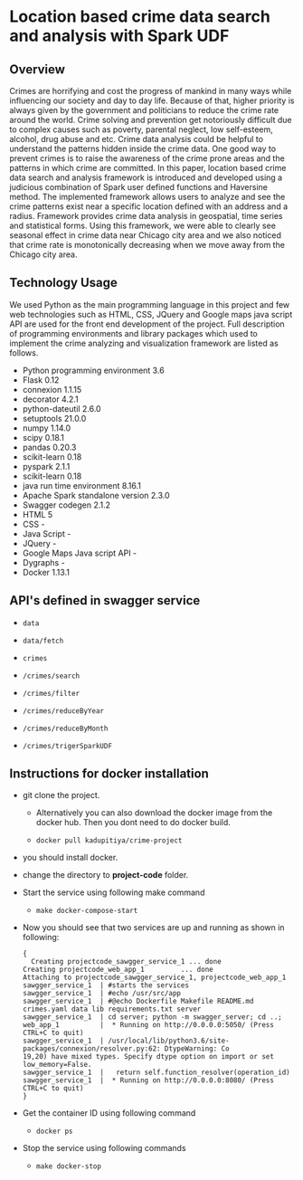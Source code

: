 # Location based crime data search and analysis with Spark UDF
  
## Overview
Crimes are horrifying and cost the progress of mankind in many ways
while influencing our society and day to day life. Because of that,
higher priority is always given by the government and politicians to
reduce the crime rate around the world. Crime solving and prevention
get notoriously difficult due to complex causes such as poverty,
parental neglect, low self-esteem, alcohol, drug abuse and etc. Crime
data analysis could be helpful to understand the patterns hidden
inside the crime data. One good way to prevent crimes is to raise the
awareness of the crime prone areas and the patterns in which crime are
committed.  In this paper, location based crime data search and
analysis framework is introduced and developed using a judicious
combination of Spark user defined functions and Haversine method. The
implemented framework allows users to analyze and see the crime
patterns exist near a specific location defined with an address and a
radius. Framework provides crime data analysis in geospatial, time
series and statistical forms. Using this framework, we were able to
clearly see seasonal effect in crime data near Chicago city area and
we also noticed that crime rate is monotonically decreasing when we
move away from the Chicago city area.

## Technology Usage
We used Python as the main programming language in this project and
few web technologies such as HTML, CSS, JQuery and Google maps java
script API are used for the front end development of the project. Full
description of programming environments and library packages which
used to implement the crime analyzing and visualization framework are 
listed as follows.

* Python programming environment  3.6   
* Flask                           0.12   
* connexion                       1.1.15 
* decorator                       4.2.1  
* python-dateutil                 2.6.0  
* setuptools                      21.0.0 
* numpy                           1.14.0 
* scipy                           0.18.1 
* pandas                          0.20.3 
* scikit-learn                    0.18  
* pyspark                         2.1.1  
* scikit-learn                    0.18  
* java run time environment       8.16.1
* Apache Spark standalone version 2.3.0 
* Swagger codegen                 2.1.2 
* HTML                            5       
* CSS                             -      
* Java Script                     -      
* JQuery                          -      
* Google Maps Java script API     -      
* Dygraphs                        -      
* Docker                          1.13.1 

## API's defined in swagger service

  * ```data```
  
  * ```data/fetch```
  
  * ```crimes```
  
  * ```/crimes/search```
  
  * ```/crimes/filter```
  
  * ```/crimes/reduceByYear```

  * ```/crimes/reduceByMonth```

  * ```/crimes/trigerSparkUDF```

## Instructions for docker installation

* git clone the project.
  * Alternatively you can also download the docker image from the docker hub. Then you dont need to do docker build.
  
  * ```docker pull kadupitiya/crime-project```

* you should install docker.

* change the directory to **project-code** folder.

* Start the service using following make command
  
  * ```make docker-compose-start```

* Now you should see that two services are up and running as shown in following:

	```
	{
	  Creating projectcode_sawgger_service_1 ... done
    Creating projectcode_web_app_1         ... done
    Attaching to projectcode_sawgger_service_1, projectcode_web_app_1
    sawgger_service_1  | #starts the services
    sawgger_service_1  | #echo /usr/src/app
    sawgger_service_1  | #@echo Dockerfile Makefile README.md crimes.yaml data lib requirements.txt server
    sawgger_service_1  | cd server; python -m swagger_server; cd ..;
    web_app_1          |  * Running on http://0.0.0.0:5050/ (Press CTRL+C to quit)
    sawgger_service_1  | /usr/local/lib/python3.6/site-packages/connexion/resolver.py:62: DtypeWarning: Co
    19,20) have mixed types. Specify dtype option on import or set low_memory=False.
    sawgger_service_1  |   return self.function_resolver(operation_id)
    sawgger_service_1  |  * Running on http://0.0.0.0:8080/ (Press CTRL+C to quit)
	}

	```
* Get the container ID using following command
  
  * ```docker ps```

* Stop the service using following commands
  
  * ```make docker-stop```
  

